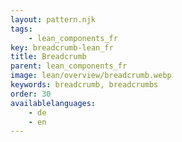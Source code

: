 ```yaml
---
layout: pattern.njk
tags: 
    - lean_components_fr
key: breadcrumb-lean_fr
title: Breadcrumb
parent: lean_components_fr
image: lean/overview/breadcrumb.webp
keywords: breadcrumb, breadcrumbs
order: 30
availablelanguages: 
    - de
    - en
---
```


